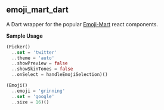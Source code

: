 ## emoji_mart_dart

A Dart wrapper for the popular [Emoji-Mart](https://github.com/missive/emoji-mart) react components.

**Sample Usage**

```dart
(Picker()
  ..set = 'twitter'
  ..theme = 'auto'
  ..showPreview = false
  ..showSkinTones = false
  ..onSelect = handleEmojiSelection)()
```

```dart
(Emoji()
  ..emoji = 'grinning'
  ..set = 'google'
  ..size = 16)()
```
